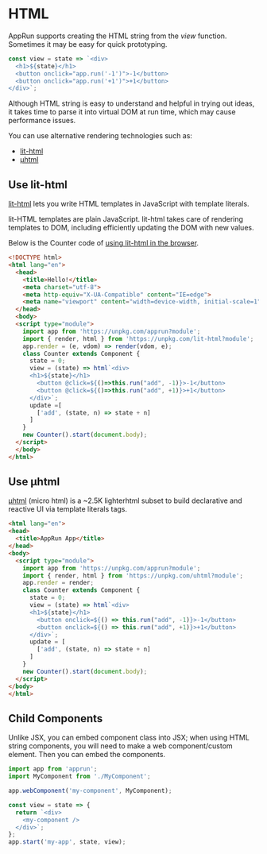 # HTML

AppRun supports creating the HTML string from the _view_ function. Sometimes it may be easy for quick prototyping.

```javascript
const view = state => `<div>
  <h1>${state}</h1>
  <button onclick="app.run('-1')">-1</button>
  <button onclick="app.run('+1')">+1</button>
</div>`;
```
Although HTML string is easy to understand and helpful in trying out ideas, it takes time to parse it into virtual DOM at run time, which may cause performance issues.

You can use alternative rendering technologies such as:

* [lit-html](https://github.com/Polymer/lit-html)
* [µhtml](https://github.com/WebReflection/uhtml)

## Use lit-html

[lit-html](https://github.com/Polymer/lit-html) lets you write HTML templates in JavaScript with template literals.

lit-HTML templates are plain JavaScript. lit-html takes care of rendering templates to DOM, including efficiently updating the DOM with new values.

Below is the Counter code of [using lit-html in the browser](https://apprun-lit-html.glitch.me).

```html
<!DOCTYPE html>
<html lang="en">
  <head>
    <title>Hello!</title>
    <meta charset="utf-8">
    <meta http-equiv="X-UA-Compatible" content="IE=edge">
    <meta name="viewport" content="width=device-width, initial-scale=1">
  </head>
  <body>
  <script type="module">
    import app from 'https://unpkg.com/apprun?module';
    import { render, html } from 'https://unpkg.com/lit-html?module';
    app.render = (e, vdom) => render(vdom, e);
    class Counter extends Component {
      state = 0;
      view = (state) => html`<div>
      <h1>${state}</h1>
        <button @click=${()=>this.run("add", -1)}>-1</button>
        <button @click=${()=>this.run("add", +1)}>+1</button>
      </div>`;
      update =[
        ['add', (state, n) => state + n]
      ]
    }
    new Counter().start(document.body);
  </script>
  </body>
</html>
```

## Use µhtml

[µhtml](https://github.com/WebReflection/uhtml) (micro html) is a ~2.5K lighterhtml subset to build declarative and reactive UI via template literals tags.

```html
<html lang="en">
<head>
  <title>AppRun App</title>
</head>
<body>
  <script type="module">
    import app from 'https://unpkg.com/apprun?module';
    import { render, html } from 'https://unpkg.com/uhtml?module';
    app.render = render;
    class Counter extends Component {
      state = 0;
      view = (state) => html`<div>
      <h1>${state}</h1>
        <button onclick=${() => this.run("add", -1)}>-1</button>
        <button onclick=${() => this.run("add", +1)}>+1</button>
      </div>`;
      update = [
        ['add', (state, n) => state + n]
      ]
    }
    new Counter().start(document.body);
  </script>
</body>
</html>
```

## Child Components

Unlike JSX, you can embed component class into JSX; when using HTML string components, you will need to make a web component/custom element. Then you can embed the components.

```javascript
import app from 'apprun';
import MyComponent from './MyComponent';

app.webComponent('my-component', MyComponent);

const view = state => {
  return `<div>
    <my-component />
  </div>`;
};
app.start('my-app', state, view);
```
